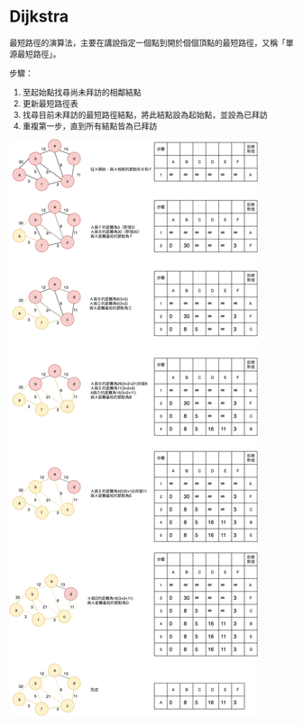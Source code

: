# Dijkstra
最短路徑的演算法，主要在講說指定一個點到開於個個頂點的最短路徑，又稱「單源最短路徑」。

步驟：  
1. 至起始點找尋尚未拜訪的相鄰結點  
2. 更新最短路徑表  
3. 找尋目前未拜訪的最短路徑結點，將此結點設為起始點，並設為已拜訪   
4. 重複第一步，直到所有結點皆為已拜訪 

![](https://github.com/hsuanwen0114/sharon8811437/blob/master/dijkstra/dijkstra.png)  


 
